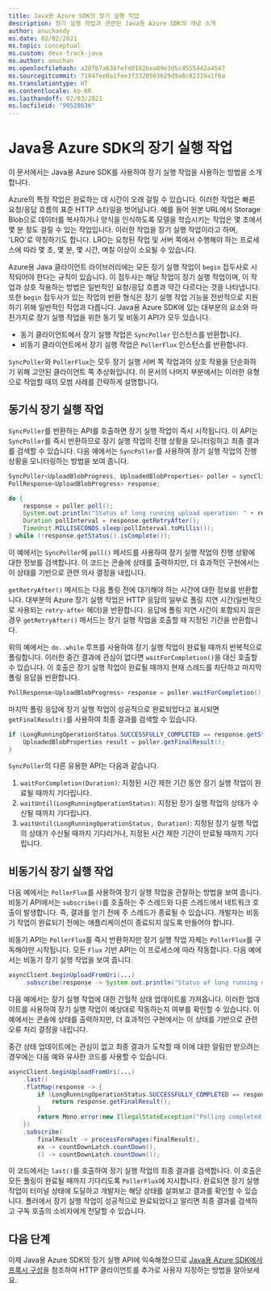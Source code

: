 ```yaml
---
title: Java용 Azure SDK의 장기 실행 작업
description: 장기 실행 작업과 관련된 Java용 Azure SDK의 개념 소개
author: anuchandy
ms.date: 02/02/2021
ms.topic: conceptual
ms.custom: devx-track-java
ms.author: anuchan
ms.openlocfilehash: a20fb7a638fefd0182bea89e3d5c4555442a4547
ms.sourcegitcommit: 71847ee0a1fee3f3320503629d9a8c82319a1f6a
ms.translationtype: HT
ms.contentlocale: ko-KR
ms.lasthandoff: 02/03/2021
ms.locfileid: "99528636"
---
```

# <a name="long-running-operations-in-the-azure-sdk-for-java"></a>Java용 Azure SDK의 장기 실행 작업

이 문서에서는 Java용 Azure SDK를 사용하여 장기 실행 작업을 사용하는 방법을 소개합니다.

Azure의 특정 작업은 완료하는 데 시간이 오래 걸릴 수 있습니다. 이러한 작업은 빠른 요청/응답 흐름의 표준 HTTP 스타일을 벗어납니다. 예를 들어 원본 URL에서 Storage Blob으로 데이터를 복사하거나 양식을 인식하도록 모델을 학습시키는 작업은 몇 초에서 몇 분 정도 걸릴 수 있는 작업입니다. 이러한 작업을 장기 실행 작업이라고 하며, 'LRO'로 약칭하기도 합니다. LRO는 요청된 작업 및 서버 쪽에서 수행해야 하는 프로세스에 따라 몇 초, 몇 분, 몇 시간, 며칠 이상이 소요될 수 있습니다.

Azure용 Java 클라이언트 라이브러리에는 모든 장기 실행 작업이 `begin` 접두사로 시작되어야 한다는 규칙이 있습니다. 이 접두사는 해당 작업이 장기 실행 작업이며, 이 작업과 상호 작용하는 방법은 일반적인 요청/응답 흐름과 약간 다르다는 것을 나타냅니다. 또한 `begin` 접두사가 있는 작업의 반환 형식은 장기 실행 작업 기능을 전반적으로 지원하기 위해 일반적인 작업과 다릅니다. Java용 Azure SDK에 있는 대부분의 요소와 마찬가지로 장기 실행 작업을 위한 동기 및 비동기 API가 모두 있습니다.

* 동기 클라이언트에서 장기 실행 작업은 `SyncPoller` 인스턴스를 반환합니다.
* 비동기 클라이언트에서 장기 실행 작업은 `PollerFlux` 인스턴스를 반환합니다.

`SyncPoller`와 `PollerFlux`는 모두 장기 실행 서버 쪽 작업과의 상호 작용을 단순화하기 위해 고안된 클라이언트 쪽 추상화입니다. 이 문서의 나머지 부분에서는 이러한 유형으로 작업할 때의 모범 사례를 간략하게 설명합니다.

## <a name="synchronous-long-running-operations"></a>동기식 장기 실행 작업

`SyncPoller`를 반환하는 API를 호출하면 장기 실행 작업이 즉시 시작됩니다. 이 API는 `SyncPoller`를 즉시 반환하므로 장기 실행 작업의 진행 상황을 모니터링하고 최종 결과를 검색할 수 있습니다. 다음 예에서는 `SyncPoller`를 사용하여 장기 실행 작업의 진행 상황을 모니터링하는 방법을 보여 줍니다.

```java
SyncPoller<UploadBlobProgress, UploadedBlobProperties> poller = syncClient.beginUploadFromUri(<URI to upload from>)
PollResponse<UploadBlobProgress> response;

do {
    response = poller.poll();
    System.out.println("Status of long running upload operation: " + response.getStatus());
    Duration pollInterval = response.getRetryAfter();
    TimeUnit.MILLISECONDS.sleep(pollInterval.toMillis());
} while (!response.getStatus().isComplete());
```

이 예에서는 `SyncPoller`에 `poll()` 메서드를 사용하여 장기 실행 작업의 진행 상황에 대한 정보를 검색합니다. 이 코드는 콘솔에 상태를 출력하지만, 더 효과적인 구현에서는 이 상태를 기반으로 관련 의사 결정을 내립니다.

`getRetryAfter()` 메서드는 다음 폴링 전에 대기해야 하는 시간에 대한 정보를 반환합니다. 대부분의 Azure 장기 실행 작업은 HTTP 응답의 일부로 폴링 지연 시간(일반적으로 사용되는 `retry-after` 헤더)을 반환합니다. 응답에 폴링 지연 시간이 포함되지 않은 경우 `getRetryAfter()` 메서드는 장기 실행 작업을 호출할 때 지정된 기간을 반환합니다.

위의 예에서는 `do..while` 루프를 사용하여 장기 실행 작업이 완료될 때까지 반복적으로 폴링합니다. 이러한 중간 결과에 관심이 없다면 `waitForCompletion()`을 대신 호출할 수 있습니다. 이 호출은 장기 실행 작업이 완료될 때까지 현재 스레드를 차단하고 마지막 폴링 응답을 반환합니다.

```java
PollResponse<UploadBlobProgress> response = poller.waitForCompletion();
```

마지막 폴링 응답에 장기 실행 작업이 성공적으로 완료되었다고 표시되면 `getFinalResult()`를 사용하여 최종 결과를 검색할 수 있습니다.

```java
if (LongRunningOperationStatus.SUCCESSFULLY_COMPLETED == response.getStatus()) {
    UploadedBlobProperties result = poller.getFinalResult();
}
```

`SyncPoller`의 다른 유용한 API는 다음과 같습니다.

1. `waitForCompletion(Duration)`: 지정된 시간 제한 기간 동안 장기 실행 작업이 완료될 때까지 기다립니다.
1. `waitUntil(LongRunningOperationStatus)`: 지정된 장기 실행 작업의 상태가 수신될 때까지 기다립니다.
1. `waitUntil(LongRunningOperationStatus, Duration)`: 지정된 장기 실행 작업의 상태가 수신될 때까지 기다리거나, 지정된 시간 제한 기간이 만료될 때까지 기다립니다.

## <a name="asynchronous-long-running-operations"></a>비동기식 장기 실행 작업

다음 예에서는 `PollerFlux`를 사용하여 장기 실행 작업을 관찰하는 방법을 보여 줍니다. 비동기 API에서는 `subscribe()`를 호출하는 주 스레드와 다른 스레드에서 네트워크 호출이 발생합니다. 즉, 결과를 얻기 전에 주 스레드가 종료될 수 있습니다. 개발자는 비동기 작업이 완료되기 전에는 애플리케이션이 종료되지 않도록 만들어야 합니다.

비동기 API는 `PollerFlux`를 즉시 반환하지만 장기 실행 작업 자체는 `PollerFlux`를 구독해야만 시작됩니다. 모든 `Flux` 기반 API는 이 프로세스에 따라 작동합니다. 다음 예에서는 비동기 장기 실행 작업을 보여 줍니다.

```java
asyncClient.beginUploadFromUri(...)
    .subscribe(response -> System.out.println("Status of long running upload operation: " + response.getStatus()));
```

다음 예에서는 장기 실행 작업에 대한 간헐적 상태 업데이트를 가져옵니다. 이러한 업데이트를 사용하여 장기 실행 작업이 예상대로 작동하는지 여부를 확인할 수 있습니다. 이 예에서는 콘솔에 상태를 출력하지만, 더 효과적인 구현에서는 이 상태를 기반으로 관련 오류 처리 결정을 내립니다.

중간 상태 업데이트에는 관심이 없고 최종 결과가 도착할 때 이에 대한 알림만 받으려는 경우에는 다음 예와 유사한 코드를 사용할 수 있습니다.

```java
asyncClient.beginUploadFromUri(...)
    .last()
    .flatMap(response -> {
        if (LongRunningOperationStatus.SUCCESSFULLY_COMPLETED == response.getStatus()) {
            return response.getFinalResult();
        }
        return Mono.error(new IllegalStateException("Polling completed unsuccessfully with status: "+ response.getStatus()));
    })
    .subscribe(
        finalResult -> processFormPages(finalResult),
        ex -> countDownLatch.countDown(),
        () -> countDownLatch.countDown());
```

이 코드에서는 `last()`를 호출하여 장기 실행 작업의 최종 결과를 검색합니다. 이 호출은 모든 폴링이 완료될 때까지 기다리도록 `PollerFlux`에 지시합니다. 완료되면 장기 실행 작업이 터미널 상태에 도달하고 개발자는 해당 상태를 살펴보고 결과를 확인할 수 있습니다. 폴러에서 장기 실행 작업이 성공적으로 완료되었다고 알리면 최종 결과를 검색하고 구독 호출의 소비자에게 전달할 수 있습니다.

## <a name="next-steps"></a>다음 단계

이제 Java용 Azure SDK의 장기 실행 API에 익숙해졌으므로 [Java용 Azure SDK에서 프록시 구성](proxying.md)을 참조하여 HTTP 클라이언트를 추가로 사용자 지정하는 방법을 알아보세요.
